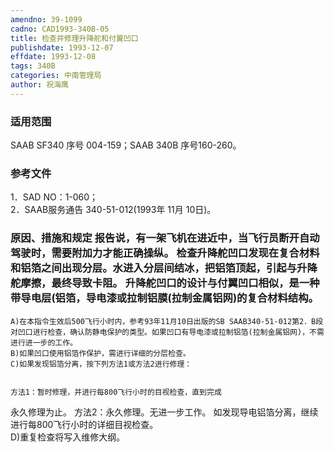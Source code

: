 ```yaml
---
amendno: 39-1099  
cadno: CAD1993-340B-05  
title: 检查并修理升降舵和付翼凹口  
publishdate: 1993-12-07  
effdate: 1993-12-08  
tags: 340B  
categories: 中南管理局  
author: 祝海鹰  
---
```

  
### 适用范围  
SAAB SF340 序号 004-159；SAAB 340B 序号160-260。  
  
<!--more-->  
### 参考文件  
1．SAD NO：1-060；  
 2．SAAB服务通告 340-51-012(1993年 11月 10日)。  
  
### 原因、措施和规定     报告说，有一架飞机在进近中，当飞行员断开自动驾驶时，需要附加力才能正确操纵。     检查升降舵凹口发现在复合材料和铝箔之间出现分层。水进入分层间结冰，把铝箔顶起，引起与升降舵摩擦，最终导致卡阻。     升降舵凹口的设计与付翼凹口相似，是一种带导电层(铝箔，导电漆或拉制铝膜(拉制金属铝网)的复合材料结构。  
    A)在本指令生效后500飞行小时内，参考93年11月10日出版的SB SAAB340-51-012第2．B段对凹口进行检查，确认防静电保护的类型。如果凹口有导电漆或拉制铝箔(拉制金属铝网)，不需进行进一步的工作。  
    B)如果凹口使用铝箔作保护，需进行详细的分层检查。  
    C)如果发现铝箔分离，按下列方法1或方法2进行修理：  
  
  
    方法1：暂时修理，并进行每800飞行小时的目视检查，直到完成  
永久修理为止。     方法2：永久修理。无进一步工作。     如发现导电铝箔分离，继续进行每800飞行小时的详细目视检查。  
    D)重复检查将写入维修大纲。  
